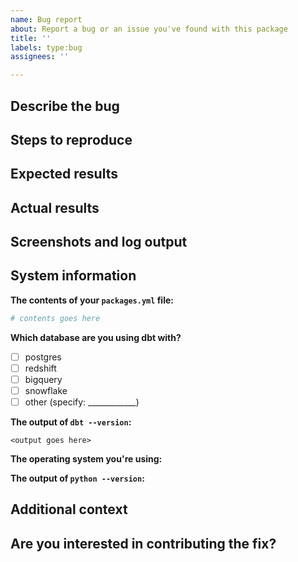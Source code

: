 ```yaml
---
name: Bug report
about: Report a bug or an issue you've found with this package
title: ''
labels: type:bug
assignees: ''

---
```


## Describe the bug
<!---
A clear and concise description of what the bug is.
--->

## Steps to reproduce
<!---
In as much detail as possible, please provide steps to reproduce the issue. Sample data that triggers the issue, example model code, etc is all very helpful here.
--->

## Expected results
<!---
A clear and concise description of what you expected to happen.
--->

## Actual results
<!---
A clear and concise description of what actually happens.
--->

## Screenshots and log output
<!---
If applicable, add screenshots or log output to help explain your problem.
--->

## System information
**The contents of your `packages.yml` file:**
```yml
# contents goes here
```

**Which database are you using dbt with?**
- [ ] postgres
- [ ] redshift
- [ ] bigquery
- [ ] snowflake
- [ ] other (specify: ____________)

**The output of `dbt --version`:**
```
<output goes here>
```

**The operating system you're using:**


**The output of `python --version`:**


## Additional context
<!---
Add any other context about the problem here. For example, if you think you know which line of code is causing the issue.
--->

## Are you interested in contributing the fix?
<!---
Let us know if you want to contribute the fix, and whether would need a hand getting started
--->